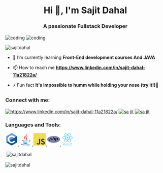 <h1 align="center">Hi 👋, I'm Sajit Dahal</h1>
<h3 align="center">A passionate Fullstack Developer</h3>

<img align="center" alt="coding"  width = "600" src="https://media1.giphy.com/media/Xgg0PkTao7Yy8HOElW/giphy.gif?cid=ecf05e47ed16zf9om97z3uyom6e73kjaib5gmthiqu9vbfen&rid=giphy.gif&ct=g"> <img align="center" alt="coding" width ="400" src="https://media3.giphy.com/media/dZX3AduGrY3uJ7qCsx/giphy.gif?cid=ecf05e47d3228b2ce3a0e2a435db7327b3c825ac093b0fd8&rid=giphy.gif&ct=g">


<p align="left"> <img src="https://komarev.com/ghpvc/?username=sajitdahal&label=Profile%20views&color=0e75b6&style=flat" alt="sajitdahal" /> </p>

- 🌱 I’m currently learning **Front-End development courses And JAVA**

- 📫 How to reach me **https://www.linkedin.com/in/sajit-dahal-11a21822a/**

- ⚡ Fun fact **It's impossible to humm while holding your nose (try it!)🤣**

<h3 align="left">Connect with me:</h3>
<p align="left">
<a href="https://linkedin.com/in/https://www.linkedin.com/in/sajit-dahal-11a21822a/" target="blank"><img align="center" src="https://raw.githubusercontent.com/rahuldkjain/github-profile-readme-generator/master/src/images/icons/Social/linked-in-alt.svg" alt="https://www.linkedin.com/in/sajit-dahal-11a21822a/" height="30" width="40" /></a>
<a href="https://fb.com/sa jit" target="blank"><img align="center" src="https://raw.githubusercontent.com/rahuldkjain/github-profile-readme-generator/master/src/images/icons/Social/facebook.svg" alt="sa jit" height="30" width="40" /></a>
<a href="https://instagram.com/sa jit" target="blank"><img align="center" src="https://raw.githubusercontent.com/rahuldkjain/github-profile-readme-generator/master/src/images/icons/Social/instagram.svg" alt="sa jit" height="30" width="40" /></a>
</p>

<h3 align="left">Languages and Tools:</h3>
<p align="left"> <a href="https://www.cprogramming.com/" target="_blank" rel="noreferrer"> <img src="https://raw.githubusercontent.com/devicons/devicon/master/icons/c/c-original.svg" alt="c" width="40" height="40"/> </a> <a href="https://www.java.com" target="_blank" rel="noreferrer"> <img src="https://raw.githubusercontent.com/devicons/devicon/master/icons/java/java-original.svg" alt="java" width="40" height="40"/> </a> <a href="https://developer.mozilla.org/en-US/docs/Web/JavaScript" target="_blank" rel="noreferrer"> <img src="https://raw.githubusercontent.com/devicons/devicon/master/icons/javascript/javascript-original.svg" alt="javascript" width="40" height="40"/> </a> <a href="https://www.php.net" target="_blank" rel="noreferrer"> <img src="https://raw.githubusercontent.com/devicons/devicon/master/icons/php/php-original.svg" alt="php" width="40" height="40"/> </a> <a href="https://reactjs.org/" target="_blank" rel="noreferrer"> <img src="https://raw.githubusercontent.com/devicons/devicon/master/icons/react/react-original-wordmark.svg" alt="react" width="40" height="40"/> </a> </p>

<p>&nbsp;<img align="center" src="https://github-readme-stats.vercel.app/api?username=sajitdahal&show_icons=true&locale=en" alt="sajitdahal" /></p>

<p><img align="center" src="https://github-readme-streak-stats.herokuapp.com/?user=sajitdahal&" alt="sajitdahal" /></p>
